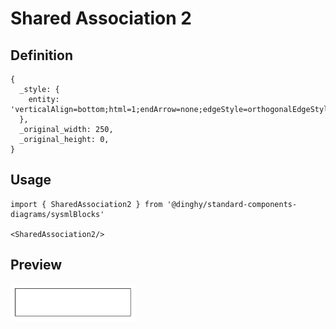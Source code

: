 # Shared Association 2

## Definition

```
{
  _style: { 
    entity: 'verticalAlign=bottom;html=1;endArrow=none;edgeStyle=orthogonalEdgeStyle;startFill=0;startSize=12;startArrow=diamondThin;',
  },
  _original_width: 250,
  _original_height: 0,
}
```

## Usage

```
import { SharedAssociation2 } from '@dinghy/standard-components-diagrams/sysmlBlocks'

<SharedAssociation2/>
```

## Preview

<img src="./shared-association-2.png" width="200"/>
